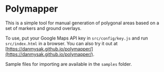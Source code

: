 # Polymapper

This is a simple tool for manual generation of polygonal areas based on a set of markers and ground overlays.

To use, put your Google Maps API key in `src/config/key.js` and run `src/index.html` in a browser. You can also try it out at [https://danmysak.github.io/polymapper/](https://danmysak.github.io/polymapper/).

Sample files for importing are available in the `samples` folder.